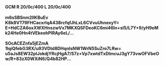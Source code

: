 #### GCM R 20/0c/400 L 20/0c/400
**m6sSBSnm2lIKBuEv**<br/>**K8k8VT79FHCacxrlqA438rcfqfJhLxL6CVvuUhnexyY=**<br/>**E+HdCZA6oxXWXHnszwVx7MKXQSFDeoKC6mi46In+sI5/L7Y+9/yH9eMk24He0Hn4tVEkeohPlRAy6eL/...**<br/><br/>
**SOcACEZnfa5jEZmA**<br/>**1IqiQfebG3RX/u93VDtd8DHqnIsNW1WrN5SuZro7LRw=**<br/>**u5aJs8EW32plJokdjYRcjHgA7/S7z+Vp7xwtdTxDlmcuJ3gY73vwOFVbeOw/R+83zX0WXiN6/Q4b82HP...**